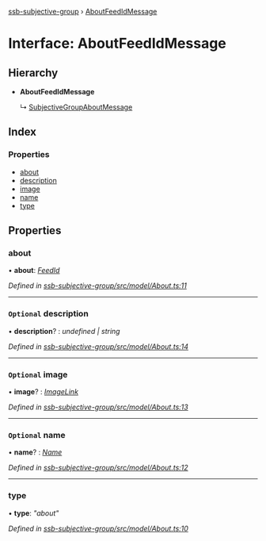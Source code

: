 [ssb-subjective-group](../README.md) › [AboutFeedIdMessage](aboutfeedidmessage.md)

# Interface: AboutFeedIdMessage

## Hierarchy

* **AboutFeedIdMessage**

  ↳ [SubjectiveGroupAboutMessage](subjectivegroupaboutmessage.md)

## Index

### Properties

* [about](aboutfeedidmessage.md#about)
* [description](aboutfeedidmessage.md#optional-description)
* [image](aboutfeedidmessage.md#optional-image)
* [name](aboutfeedidmessage.md#optional-name)
* [type](aboutfeedidmessage.md#type)

## Properties

###  about

• **about**: *[FeedId](../README.md#feedid)*

*Defined in [ssb-subjective-group/src/model/About.ts:11](https://github.com/gpicron/ssb-subjective-group/blob/8054028/src/model/About.ts#L11)*

___

### `Optional` description

• **description**? : *undefined | string*

*Defined in [ssb-subjective-group/src/model/About.ts:14](https://github.com/gpicron/ssb-subjective-group/blob/8054028/src/model/About.ts#L14)*

___

### `Optional` image

• **image**? : *[ImageLink](../README.md#imagelink)*

*Defined in [ssb-subjective-group/src/model/About.ts:13](https://github.com/gpicron/ssb-subjective-group/blob/8054028/src/model/About.ts#L13)*

___

### `Optional` name

• **name**? : *[Name](../README.md#name)*

*Defined in [ssb-subjective-group/src/model/About.ts:12](https://github.com/gpicron/ssb-subjective-group/blob/8054028/src/model/About.ts#L12)*

___

###  type

• **type**: *"about"*

*Defined in [ssb-subjective-group/src/model/About.ts:10](https://github.com/gpicron/ssb-subjective-group/blob/8054028/src/model/About.ts#L10)*
